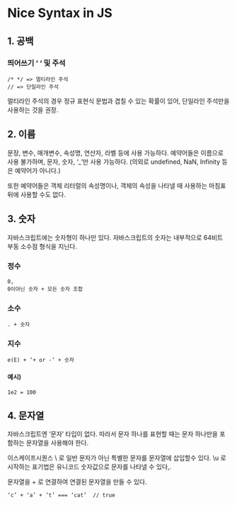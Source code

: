 # Nice Syntax in JS
## 1. 공백
### 띄어쓰기 ‘ ‘ 및 주석
    /* */ => 멀티라인 주석
    // => 단일라인 주석

멀티라인 주석의 경우 정규 표현식 문법과 겹칠 수 있는 확률이 있어, 단일라인 주석만을 사용하는 것을 권장.


## 2. 이름

문장, 변수, 매개변수, 속성명, 연산자, 라벨 등에 사용 가능하다. 예약어들은 이름으로 사용 불가하며, 문자, 숫자, ‘_’만 사용 가능하다. 
(의외로 undefined, NaN, Infinity 등은 예약어가 아니다.)

또한 예약어들은 객체 리터럴의 속성명이나, 객체의 속성을 나타낼 때 사용하는 마침표 뒤에 사용할 수도 없다.

## 3. 숫자

자바스크립트에는 숫자형이 하나만 있다.
자바스크립트의 숫자는 내부적으로 64비트 부동 소수점 형식을 지닌다.

### 정수 
    0,
    0이아닌 숫자 + 모든 숫자 조합

### 소수
    . + 숫자

### 지수
    e(E) + ‘+ or -‘ + 숫자

#### 예시)
    1e2 = 100

## 4. 문자열

자바스크립트엔 ‘문자’ 타입이 없다.
따라서 문자 하나를 표현할 때는 문자 하나만을 포함하는 문자열을 사용해야 한다.

이스케이프시퀀스 \ 로 일반 문자가 아닌 특별한 문자를 문자열에 삽입할수 있다.
\u 로 시작하는 표기법은 유니코드 숫자값으로 문자를 나타낼 수 있다,.

문자열을 + 로 연결하여 연결된 문자열을 만들 수 있다.

    ‘c’ + ‘a’ + ’t’ === ‘cat’  // true

